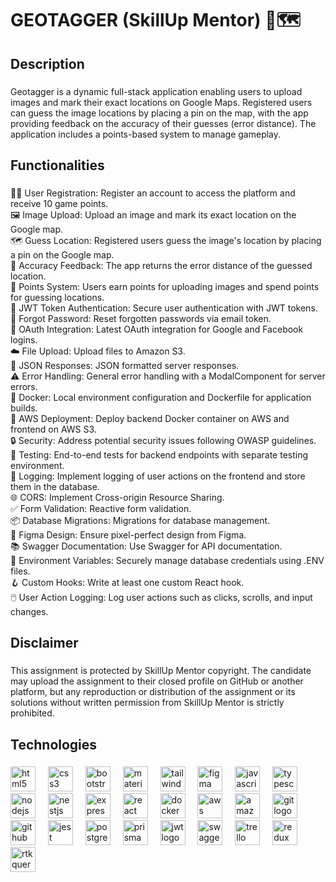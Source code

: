 

<h1 align="left">GEOTAGGER (SkillUp Mentor) 📍🗺️</h1>

###

<h2 align="left">Description</h2>

###

<p align="left">Geotagger is a dynamic full-stack application enabling users to upload images and mark their exact locations on Google Maps. Registered users can guess the image locations by placing a pin on the map, with the app providing feedback on the accuracy of their guesses (error distance). The application includes a points-based system to manage gameplay.</p>

###

<h2 align="left">Functionalities</h2>

###

<p align="left">
  🧑‍💼 User Registration: Register an account to access the platform and receive 10 game points.<br>
  🖼️ Image Upload: Upload an image and mark its exact location on the Google map.<br>
  🗺️ Guess Location: Registered users guess the image's location by placing a pin on the Google map.<br>
  📏 Accuracy Feedback: The app returns the error distance of the guessed location.<br>
  🔄 Points System: Users earn points for uploading images and spend points for guessing locations.<br>
  🔐 JWT Token Authentication: Secure user authentication with JWT tokens.<br>
  🔑 Forgot Password: Reset forgotten passwords via email token.<br>
  🔗 OAuth Integration: Latest OAuth integration for Google and Facebook logins.<br>
  ☁️ File Upload: Upload files to Amazon S3.<br>
  📡 JSON Responses: JSON formatted server responses.<br>
  ⚠️ Error Handling: General error handling with a ModalComponent for server errors.<br>
  🐳 Docker: Local environment configuration and Dockerfile for application builds.<br>
  🚀 AWS Deployment: Deploy backend Docker container on AWS and frontend on AWS S3.<br>
  🔒 Security: Address potential security issues following OWASP guidelines.<br>
  🧪 Testing: End-to-end tests for backend endpoints with separate testing environment.<br>
  📄 Logging: Implement logging of user actions on the frontend and store them in the database.<br>
  🌐 CORS: Implement Cross-origin Resource Sharing.<br>
  ✅ Form Validation: Reactive form validation.<br>
  📦 Database Migrations: Migrations for database management.<br>
  🎨 Figma Design: Ensure pixel-perfect design from Figma.<br>
  📚 Swagger Documentation: Use Swagger for API documentation.<br>
  🔐 Environment Variables: Securely manage database credentials using .ENV files.<br>
  🪝 Custom Hooks: Write at least one custom React hook.<br>
  🖱️ User Action Logging: Log user actions such as clicks, scrolls, and input changes.
</p>

###

<h2 align="left">Disclaimer</h2>

###

<p align="left">This assignment is protected by SkillUp Mentor copyright. The candidate may upload the assignment to their closed profile on GitHub or another platform, but any reproduction or distribution of the assignment or its solutions without written permission from SkillUp Mentor is strictly prohibited.</p>

###

<h2 align="left">Technologies</h2>

###

<div align="left">
  <img src="https://cdn.jsdelivr.net/gh/devicons/devicon/icons/html5/html5-original.svg" height="40" alt="html5 logo" />
  <img width="12" />
  <img src="https://cdn.jsdelivr.net/gh/devicons/devicon/icons/css3/css3-original.svg" height="40" alt="css3 logo" />
  <img width="12" />
  <img src="https://cdn.jsdelivr.net/gh/devicons/devicon/icons/bootstrap/bootstrap-original.svg" height="40" alt="bootstrap logo" />
  <img width="12" />
  <img src="https://cdn.jsdelivr.net/gh/devicons/devicon/icons/materialui/materialui-original.svg" height="40" alt="materialui logo" />
  <img width="12" />
  <img src="https://cdn.jsdelivr.net/gh/devicons/devicon/icons/tailwindcss/tailwindcss-original.svg" height="40" alt="tailwindcss logo" />
  <img width="12" />
  <img src="https://cdn.jsdelivr.net/gh/devicons/devicon/icons/figma/figma-original.svg" height="40" alt="figma logo" />
  <img width="12" />
  <img src="https://cdn.jsdelivr.net/gh/devicons/devicon/icons/javascript/javascript-original.svg" height="40" alt="javascript logo" />
  <img width="12" />
  <img src="https://cdn.jsdelivr.net/gh/devicons/devicon/icons/typescript/typescript-original.svg" height="40" alt="typescript logo" />
  <img width="12" />
  <img src="https://cdn.jsdelivr.net/gh/devicons/devicon/icons/nodejs/nodejs-original.svg" height="40" alt="nodejs logo" />
  <img width="12" />
  <img src="https://cdn.jsdelivr.net/gh/devicons/devicon/icons/nestjs/nestjs-original.svg" height="40" alt="nestjs logo" />
  <img width="12" />
  <img src="https://cdn.jsdelivr.net/gh/devicons/devicon/icons/express/express-original.svg" height="40" alt="express logo" />
  <img width="12" />
  <img src="https://cdn.jsdelivr.net/gh/devicons/devicon/icons/react/react-original.svg" height="40" alt="react logo" />
  <img width="12" />
   <img src="https://cdn.jsdelivr.net/gh/devicons/devicon/icons/docker/docker-original.svg" height="40" alt="docker logo" />
  <img width="12" />
  <img src="https://cdn.jsdelivr.net/gh/devicons/devicon/icons/amazonwebservices/amazonwebservices-plain-wordmark.svg" height="40" alt="aws logo" />
  <img width="12" />
  <img src="https://cdn.jsdelivr.net/gh/devicons/devicon/icons/amazonwebservices/amazonwebservices-original-wordmark.svg" height="40" alt="amazon s3 logo" />
  <img width="12" />
  <img src="https://cdn.jsdelivr.net/gh/devicons/devicon/icons/git/git-original.svg" height="40" alt="git logo" />
  <img width="12" />
  <img src="https://cdn.jsdelivr.net/gh/devicons/devicon/icons/github/github-original.svg" height="40" alt="github logo" />
  <img width="12" />
  <img src="https://cdn.jsdelivr.net/gh/devicons/devicon/icons/jest/jest-plain.svg" height="40" alt="jest logo" />
  <img width="12" />
  <img src="https://cdn.jsdelivr.net/gh/devicons/devicon/icons/postgresql/postgresql-original.svg" height="40" alt="postgresql logo" />
  <img width="12" />
  <img src="https://cdn.jsdelivr.net/gh/devicons/devicon/icons/prisma/prisma-original-wordmark.svg" height="40" alt="prisma logo" />
  <img width="12" />
  <img src="https://cdn.jsdelivr.net/gh/devicons/devicon/icons/jsonwebtoken/jsonwebtoken-plain.svg" height="40" alt="jwt logo" />
  <img width="12" />
  <img src="https://cdn.jsdelivr.net/gh/devicons/devicon/icons/swagger/swagger-original-wordmark.svg" height="40" alt="swagger logo" />
  <img width="12" />
  <img src="https://cdn.jsdelivr.net/gh/devicons/devicon/icons/trello/trello-plain.svg" height="40" alt="trello logo" />
  <img width="12" />
  <img src="https://raw.githubusercontent.com/reduxjs/redux-toolkit/master/logo/logo.svg" height="40" alt="redux toolkit logo" />
  <img width="12" />
  <img src="https://raw.githubusercontent.com/reduxjs/redux-toolkit/master/logo/logo.svg" height="40" alt="rtk query logo" />
</div>

###

###
